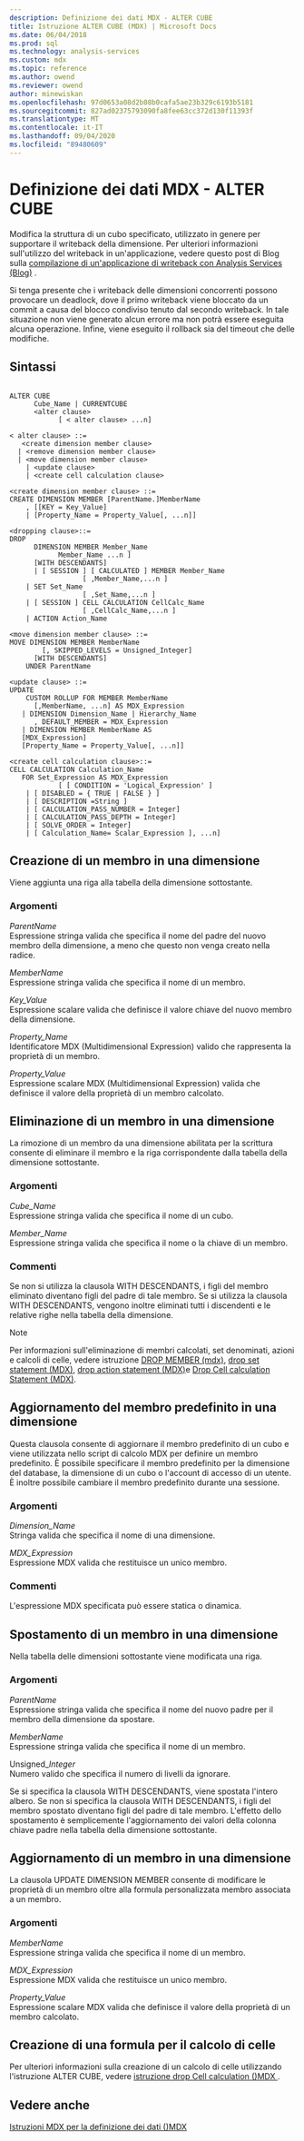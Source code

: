 ```yaml
---
description: Definizione dei dati MDX - ALTER CUBE
title: Istruzione ALTER CUBE (MDX) | Microsoft Docs
ms.date: 06/04/2018
ms.prod: sql
ms.technology: analysis-services
ms.custom: mdx
ms.topic: reference
ms.author: owend
ms.reviewer: owend
author: minewiskan
ms.openlocfilehash: 97d0653a08d2b08b0cafa5ae23b329c6193b5181
ms.sourcegitcommit: 827ad02375793090fa8fee63cc372d130f11393f
ms.translationtype: MT
ms.contentlocale: it-IT
ms.lasthandoff: 09/04/2020
ms.locfileid: "89480609"
---
```

# <a name="mdx-data-definition---alter-cube"></a>Definizione dei dati MDX - ALTER CUBE


  Modifica la struttura di un cubo specificato, utilizzato in genere per supportare il writeback della dimensione. Per ulteriori informazioni sull'utilizzo del writeback in un'applicazione, vedere questo post di Blog sulla [compilazione di un'applicazione di writeback con Analysis Services (Blog)](https://docs.microsoft.com/archive/blogs/data_otaku/building-a-writeback-application-with-analysis-services) .  
  
 Si tenga presente che i writeback delle dimensioni concorrenti possono provocare un deadlock, dove il primo writeback viene bloccato da un commit a causa del blocco condiviso tenuto dal secondo writeback. In tale situazione non viene generato alcun errore ma non potrà essere eseguita alcuna operazione. Infine, viene eseguito il rollback sia del timeout che delle modifiche.  
  
## <a name="syntax"></a>Sintassi  
  
```  
  
ALTER CUBE  
      Cube_Name | CURRENTCUBE  
      <alter clause>   
            [ < alter clause> ...n]  
  
< alter clause> ::=   
   <create dimension member clause>   
  | <remove dimension member clause>  
  | <move dimension member clause>   
    | <update clause>   
    | <create cell calculation clause>  
  
<create dimension member clause> ::=  
CREATE DIMENSION MEMBER [ParentName.]MemberName  
    , [[KEY = Key_Value]   
    | [Property_Name = Property_Value[, ...n]]  
  
<dropping clause>::=  
DROP   
      DIMENSION MEMBER Member_Name   
            Member_Name ...n ]   
      [WITH DESCENDANTS]  
      | [ SESSION ] [ CALCULATED ] MEMBER Member_Name   
                  [ ,Member_Name,...n ]   
    | SET Set_Name  
                  [ ,Set_Name,...n ]   
    | [ SESSION ] CELL CALCULATION CellCalc_Name  
                  [ ,CellCalc_Name,...n ]   
    | ACTION Action_Name  
  
<move dimension member clause> ::=  
MOVE DIMENSION MEMBER MemberName  
        [, SKIPPED_LEVELS = Unsigned_Integer]   
      [WITH DESCENDANTS]  
    UNDER ParentName      
  
<update clause> ::=  
UPDATE   
    CUSTOM ROLLUP FOR MEMBER MemberName  
      [,MemberName, ...n] AS MDX_Expression  
   | DIMENSION Dimension_Name | Hierarchy_Name  
      , DEFAULT_MEMBER = MDX_Expression  
   | DIMENSION MEMBER MemberName AS  
   [MDX_Expression]  
   [Property_Name = Property_Value[, ...n]]  
  
<create cell calculation clause>::=  
CELL CALCULATION Calculation_Name   
   FOR Set_Expression AS MDX_Expression   
            [ [ CONDITION = 'Logical_Expression' ]   
    | [ DISABLED = { TRUE | FALSE } ]   
    | [ DESCRIPTION =String ]   
    | [ CALCULATION_PASS_NUMBER = Integer]   
    | [ CALCULATION_PASS_DEPTH = Integer]   
    | [ SOLVE_ORDER = Integer]   
    | [ Calculation_Name= Scalar_Expression ], ...n]  
```  
  
## <a name="creating-a-dimension-member"></a>Creazione di un membro in una dimensione  
 Viene aggiunta una riga alla tabella della dimensione sottostante.  
  
### <a name="arguments"></a>Argomenti  
 *ParentName*  
 Espressione stringa valida che specifica il nome del padre del nuovo membro della dimensione, a meno che questo non venga creato nella radice.  
  
 *MemberName*  
 Espressione stringa valida che specifica il nome di un membro.  
  
 *Key_Value*  
 Espressione scalare valida che definisce il valore chiave del nuovo membro della dimensione.  
  
 *Property_Name*  
 Identificatore MDX (Multidimensional Expression) valido che rappresenta la proprietà di un membro.  
  
 *Property_Value*  
 Espressione scalare MDX (Multidimensional Expression) valida che definisce il valore della proprietà di un membro calcolato.  
  
## <a name="dropping-a-dimension-member"></a>Eliminazione di un membro in una dimensione  
 La rimozione di un membro da una dimensione abilitata per la scrittura consente di eliminare il membro e la riga corrispondente dalla tabella della dimensione sottostante.  
  
### <a name="arguments"></a>Argomenti  
 *Cube_Name*  
 Espressione stringa valida che specifica il nome di un cubo.  
  
 *Member_Name*  
 Espressione stringa valida che specifica il nome o la chiave di un membro.  
  
### <a name="remarks"></a>Commenti  
 Se non si utilizza la clausola WITH DESCENDANTS, i figli del membro eliminato diventano figli del padre di tale membro. Se si utilizza la clausola WITH DESCENDANTS, vengono inoltre eliminati tutti i discendenti e le relative righe nella tabella della dimensione.  
  
> [!NOTE]  
>  Per informazioni sull'eliminazione di membri calcolati, set denominati, azioni e calcoli di celle, vedere istruzione [DROP MEMBER &#40;mdx&#41;](../mdx/mdx-data-definition-drop-member.md), [drop set statement &#40;MDX&#41;](../mdx/mdx-data-definition-drop-set.md), [drop action statement &#40;MDX&#41;](../mdx/mdx-data-definition-drop-action.md)e [Drop Cell calculation Statement &#40;MDX&#41;](../mdx/mdx-data-definition-drop-cell-calculation.md).  
  
## <a name="updating-the-default-dimension-member"></a>Aggiornamento del membro predefinito in una dimensione  
 Questa clausola consente di aggiornare il membro predefinito di un cubo e viene utilizzata nello script di calcolo MDX per definire un membro predefinito. È possibile specificare il membro predefinito per la dimensione del database, la dimensione di un cubo o l'account di accesso di un utente. È inoltre possibile cambiare il membro predefinito durante una sessione.  
  
### <a name="arguments"></a>Argomenti  
 *Dimension_Name*  
 Stringa valida che specifica il nome di una dimensione.  
  
 *MDX_Expression*  
 Espressione MDX valida che restituisce un unico membro.  
  
### <a name="remarks"></a>Commenti  
 L'espressione MDX specificata può essere statica o dinamica.  
  
## <a name="moving-a-dimension-member"></a>Spostamento di un membro in una dimensione  
 Nella tabella delle dimensioni sottostante viene modificata una riga.  
  
### <a name="arguments"></a>Argomenti  
 *ParentName*  
 Espressione stringa valida che specifica il nome del nuovo padre per il membro della dimensione da spostare.  
  
 *MemberName*  
 Espressione stringa valida che specifica il nome di un membro.  
  
 Unsigned_*Integer*  
 Numero valido che specifica il numero di livelli da ignorare.  
  
 Se si specifica la clausola WITH DESCENDANTS, viene spostata l'intero albero. Se non si specifica la clausola WITH DESCENDANTS, i figli del membro spostato diventano figli del padre di tale membro. L'effetto dello spostamento è semplicemente l'aggiornamento dei valori della colonna chiave padre nella tabella della dimensione sottostante.  
  
## <a name="updating-a-dimension-member"></a>Aggiornamento di un membro in una dimensione  
 La clausola UPDATE DIMENSION MEMBER consente di modificare le proprietà di un membro oltre alla formula personalizzata membro associata a un membro.  
  
### <a name="arguments"></a>Argomenti  
 *MemberName*  
 Espressione stringa valida che specifica il nome di un membro.  
  
 *MDX_Expression*  
 Espressione MDX valida che restituisce un unico membro.  
  
 *Property_Value*  
 Espressione scalare MDX valida che definisce il valore della proprietà di un membro calcolato.  
  
## <a name="creating-a-cell-calculation"></a>Creazione di una formula per il calcolo di celle  
 Per ulteriori informazioni sulla creazione di un calcolo di celle utilizzando l'istruzione ALTER CUBE, vedere [istruzione drop Cell calculation &#40;&#41;MDX ](../mdx/mdx-data-definition-drop-cell-calculation.md).  
  
## <a name="see-also"></a>Vedere anche  
 [Istruzioni MDX per la definizione dei dati &#40;&#41;MDX ](../mdx/mdx-data-definition-statements-mdx.md)  
  
  
